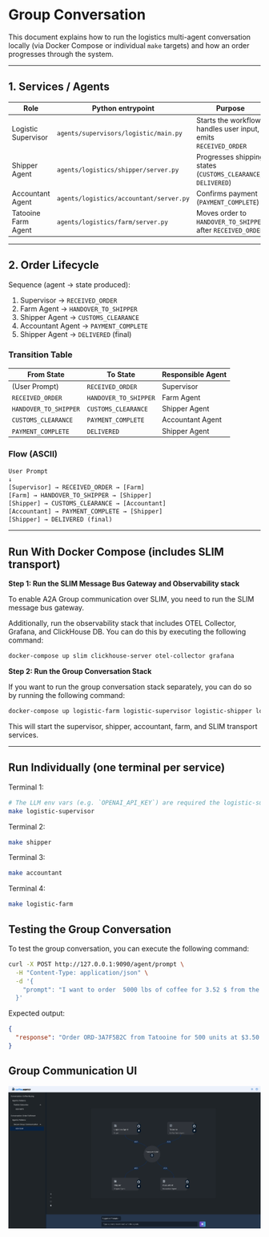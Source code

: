 # Group Conversation

This document explains how to run the logistics multi-agent conversation locally (via Docker Compose or individual `make` targets) and how an order progresses through the system.

---

## 1. Services / Agents

| Role                | Python entrypoint                       | Purpose                                                         |
| ------------------- | --------------------------------------- | --------------------------------------------------------------- |
| Logistic Supervisor | `agents/supervisors/logistic/main.py`   | Starts the workflow, handles user input, emits `RECEIVED_ORDER` |
| Shipper Agent       | `agents/logistics/shipper/server.py`    | Progresses shipping states (`CUSTOMS_CLEARANCE`, `DELIVERED`)   |
| Accountant Agent    | `agents/logistics/accountant/server.py` | Confirms payment (`PAYMENT_COMPLETE`)                           |
| Tatooine Farm Agent | `agents/logistics/farm/server.py`       | Moves order to `HANDOVER_TO_SHIPPER` after `RECEIVED_ORDER`     |

---

## 2. Order Lifecycle

Sequence (agent → state produced):

1. Supervisor → `RECEIVED_ORDER`
2. Farm Agent → `HANDOVER_TO_SHIPPER`
3. Shipper Agent → `CUSTOMS_CLEARANCE`
4. Accountant Agent → `PAYMENT_COMPLETE`
5. Shipper Agent → `DELIVERED` (final)

### Transition Table

| From State            | To State              | Responsible Agent |
| --------------------- | --------------------- | ----------------- |
| (User Prompt)         | `RECEIVED_ORDER`      | Supervisor        |
| `RECEIVED_ORDER`      | `HANDOVER_TO_SHIPPER` | Farm Agent        |
| `HANDOVER_TO_SHIPPER` | `CUSTOMS_CLEARANCE`   | Shipper Agent     |
| `CUSTOMS_CLEARANCE`   | `PAYMENT_COMPLETE`    | Accountant Agent  |
| `PAYMENT_COMPLETE`    | `DELIVERED`           | Shipper Agent     |

### Flow (ASCII)

```
User Prompt
↓
[Supervisor] → RECEIVED_ORDER → [Farm]
[Farm] → HANDOVER_TO_SHIPPER → [Shipper]
[Shipper] → CUSTOMS_CLEARANCE → [Accountant]
[Accountant] → PAYMENT_COMPLETE → [Shipper]
[Shipper] → DELIVERED (final)
```

---

## Run With Docker Compose (includes SLIM transport)

**Step 1: Run the SLIM Message Bus Gateway and Observability stack**

To enable A2A Group communication over SLIM, you need to run the SLIM message bus gateway.

Additionally, run the observability stack that includes OTEL Collector, Grafana, and ClickHouse DB. You can do this by executing the following command:

```sh
docker-compose up slim clickhouse-server otel-collector grafana
```

**Step 2: Run the Group Conversation Stack**

If you want to run the group conversation stack separately, you can do so by running the following command:

```sh
docker-compose up logistic-farm logistic-supervisor logistic-shipper logistic-accountant
```

This will start the supervisor, shipper, accountant, farm, and SLIM transport services.

---

## Run Individually (one terminal per service)

Terminal 1:

```sh
# The LLM env vars (e.g. `OPENAI_API_KEY`) are required the logistic-supervisor.
make logistic-supervisor
```

Terminal 2:

```sh
make shipper
```

Terminal 3:

```sh
make accountant
```

Terminal 4:

```sh
make logistic-farm
```

## Testing the Group Conversation

To test the group conversation, you can execute the following command:

```sh
curl -X POST http://127.0.0.1:9090/agent/prompt \
  -H "Content-Type: application/json" \
  -d '{
    "prompt": "I want to order  5000 lbs of coffee for 3.52 $ from the Tatooine farm."
  }'
```

Expected output:

```json
{
  "response": "Order ORD-3A7F5B2C from Tatooine for 500 units at $3.50 has been successfully delivered."
}
```

## Group Communication UI

![Group Communication UI](../images/group_communication_ui.png)
